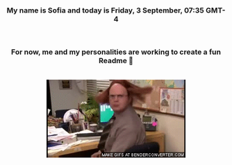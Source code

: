 


<div align="center">
<h3 >My name is Sofia and today is Friday, 3 September, 07:35 GMT-4</h3><br>
<h3 >For now, me and my personalities are working to create a fun Readme 👋
</h3><br>
<img src='img/dwight.gif' alt='working...'/>
</div>
